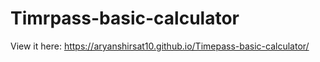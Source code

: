 # Timrpass-basic-calculator
View it here: https://aryanshirsat10.github.io/Timepass-basic-calculator/
